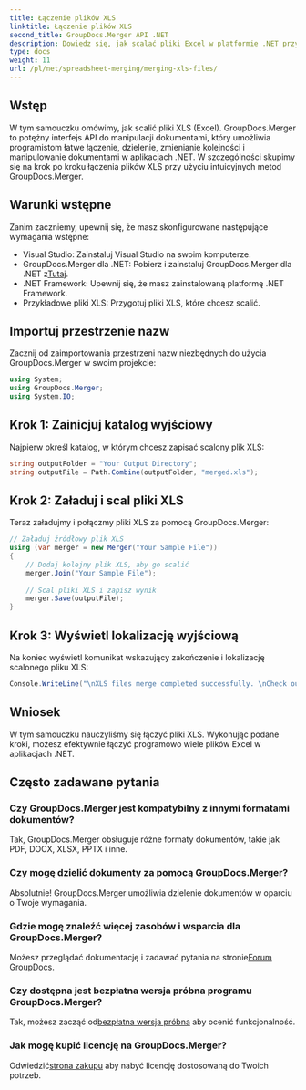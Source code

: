 ```yaml
---
title: Łączenie plików XLS
linktitle: Łączenie plików XLS
second_title: GroupDocs.Merger API .NET
description: Dowiedz się, jak scalać pliki Excel w platformie .NET przy użyciu narzędzia GroupDocs.Merger w celu płynnej manipulacji dokumentami. Postępuj zgodnie z naszym samouczkiem krok po kroku.
type: docs
weight: 11
url: /pl/net/spreadsheet-merging/merging-xls-files/
---
```

## Wstęp
W tym samouczku omówimy, jak scalić pliki XLS (Excel). GroupDocs.Merger to potężny interfejs API do manipulacji dokumentami, który umożliwia programistom łatwe łączenie, dzielenie, zmienianie kolejności i manipulowanie dokumentami w aplikacjach .NET. W szczególności skupimy się na krok po kroku łączenia plików XLS przy użyciu intuicyjnych metod GroupDocs.Merger.
## Warunki wstępne
Zanim zaczniemy, upewnij się, że masz skonfigurowane następujące wymagania wstępne:
- Visual Studio: Zainstaluj Visual Studio na swoim komputerze.
-  GroupDocs.Merger dla .NET: Pobierz i zainstaluj GroupDocs.Merger dla .NET z[Tutaj](https://releases.groupdocs.com/merger/net/).
- .NET Framework: Upewnij się, że masz zainstalowaną platformę .NET Framework.
- Przykładowe pliki XLS: Przygotuj pliki XLS, które chcesz scalić.

## Importuj przestrzenie nazw
Zacznij od zaimportowania przestrzeni nazw niezbędnych do użycia GroupDocs.Merger w swoim projekcie:
```csharp
using System; 
using GroupDocs.Merger;
using System.IO;
```
## Krok 1: Zainicjuj katalog wyjściowy
Najpierw określ katalog, w którym chcesz zapisać scalony plik XLS:
```csharp
string outputFolder = "Your Output Directory";
string outputFile = Path.Combine(outputFolder, "merged.xls");
```
## Krok 2: Załaduj i scal pliki XLS
Teraz załadujmy i połączmy pliki XLS za pomocą GroupDocs.Merger:
```csharp
// Załaduj źródłowy plik XLS
using (var merger = new Merger("Your Sample File"))
{
    // Dodaj kolejny plik XLS, aby go scalić
    merger.Join("Your Sample File");
    
    // Scal pliki XLS i zapisz wynik
    merger.Save(outputFile);
}
```
## Krok 3: Wyświetl lokalizację wyjściową
Na koniec wyświetl komunikat wskazujący zakończenie i lokalizację scalonego pliku XLS:
```csharp
Console.WriteLine("\nXLS files merge completed successfully. \nCheck output in {0}", outputFolder);
```

## Wniosek
W tym samouczku nauczyliśmy się łączyć pliki XLS. Wykonując podane kroki, możesz efektywnie łączyć programowo wiele plików Excel w aplikacjach .NET.

## Często zadawane pytania
### Czy GroupDocs.Merger jest kompatybilny z innymi formatami dokumentów?
Tak, GroupDocs.Merger obsługuje różne formaty dokumentów, takie jak PDF, DOCX, XLSX, PPTX i inne.
### Czy mogę dzielić dokumenty za pomocą GroupDocs.Merger?
Absolutnie! GroupDocs.Merger umożliwia dzielenie dokumentów w oparciu o Twoje wymagania.
### Gdzie mogę znaleźć więcej zasobów i wsparcia dla GroupDocs.Merger?
Możesz przeglądać dokumentację i zadawać pytania na stronie[Forum GroupDocs](https://forum.groupdocs.com/c/merger/32).
### Czy dostępna jest bezpłatna wersja próbna programu GroupDocs.Merger?
 Tak, możesz zacząć od[bezpłatna wersja próbna](https://releases.groupdocs.com/) aby ocenić funkcjonalność.
### Jak mogę kupić licencję na GroupDocs.Merger?
 Odwiedzić[strona zakupu](https://purchase.groupdocs.com/buy) aby nabyć licencję dostosowaną do Twoich potrzeb.